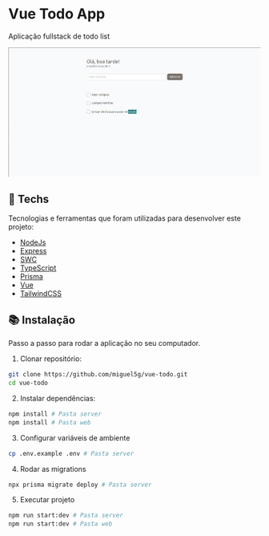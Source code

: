 # Vue Todo App

Aplicação fullstack de todo list

![Home Page](/.github/assets/app.png)

## :test_tube: Techs

Tecnologias e ferramentas que foram utilizadas para desenvolver este projeto:

- [NodeJs](https://nodejs.org/)
- [Express](https://expressjs.com/pt-br/)
- [SWC](https://swc.rs/)
- [TypeScript](https://typescriptlang.org/)
- [Prisma](https://www.prisma.io/)
- [Vue](https://vuejs.org/)
- [TailwindCSS](https://tailwindcss.com/)

## :books: Instalação

Passo a passo para rodar a aplicação no seu computador.

1. Clonar repositório:

```bash
git clone https://github.com/miguel5g/vue-todo.git
cd vue-todo
```

2. Instalar dependências:

```bash
npm install # Pasta server
npm install # Pasta web
```

3. Configurar variáveis de ambiente

```bash
cp .env.example .env # Pasta server
```

4. Rodar as migrations

```bash
npx prisma migrate deploy # Pasta server
```

5. Executar projeto

```bash
npm run start:dev # Pasta server
npm run start:dev # Pasta web
```
